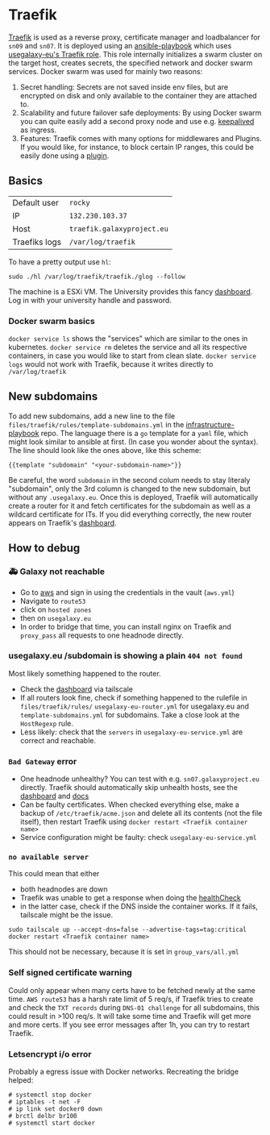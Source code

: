 # Traefik

[Traefik](https://doc.traefik.io/traefik/v3.0/) is used as a reverse proxy, certificate manager and loadbalancer for `sn09` and `sn07`.
It is deployed using an [ansible-playbook](https://github.com/usegalaxy-eu/infrastructure-playbook/pull/1257) which uses [usegalaxy-eu's Traefik role](https://github.com/usegalaxy-eu/ansible-Traefik). This role internally initializes a swarm cluster on the target host, creates secrets, the specified network and docker swarm services.
Docker swarm was used for mainly two reasons:
1. Secret handling: Secrets are not saved inside env files, but are encrypted on disk and only available to the container they are attached to.
2. Scalability and future failover safe deployments: By using Docker swarm you can quite easily add a second proxy node and use e.g. [keepalived](https://www.keepalived.org/) as ingress.
3. Features: Traefik comes with many options for middlewares and Plugins. If you would like, for instance, to block certain IP ranges, this could be easily done using a [plugin](https://plugins.traefik.io/plugins).

## Basics
|                    |                             |
| ------------------ | --------------------------  |
| Default user       | `rocky`                     |
| IP                 | `132.230.103.37`            |
| Host               | `traefik.galaxyproject.eu`  |
| Traefiks logs      | `/var/log/traefik`          |

To have a pretty output use `hl`:
~~~
sudo ./hl /var/log/traefik/traefik./glog --follow
~~~
The machine is a ESXi VM. The University provides this fancy [dashboard](https://vcsa-rz.intra.uni-freiburg.de/). Log in with your university handle and password.
### Docker swarm basics
`docker service ls` shows the "services" which are similar to the ones in kubernetes.
`docker service rm` deletes the service and all its respective containers, in case you would like to start from clean slate.
`docker service logs` would not work with Traefik, because it writes directly to `/var/log/traefik`


## New subdomains
To add new subdomains, add a new line to the file `files/traefik/rules/template-subdomains.yml` in the [infrastructure-playbook](https://github.com/usegalaxy-eu/infrastructure-playbook) repo. The language there is a `go` template for a `yaml` file, which might look similar to ansible at first. (In case you wonder about the syntax).
The line should look like the ones above, like this scheme:
~~~
{{template "subdomain" "<your-subdomain-name>"}}
~~~
Be careful, the word `subdomain` in the second colum needs to stay literaly "subdomain", only the 3rd column is changed to the new subdomain, but without any `.usegalaxy.eu`.
Once this is deployed, Traefik will automatically create a router for it and fetch certificates for the subdomain as well as a wildcard certificate for ITs.
If you did everything correctly, the new router appears on Traefik's [dashboard](https://traefik.springhare-dinosaur.ts.net/dashboard/#/).

## How to debug
### 🚑 Galaxy not reachable
- Go to [aws](https://signin.aws.amazon.com/) and sign in using the credentials in the vault (`aws.yml`)
- Navigate to `route53`
- click on `hosted zones`
- then on `usegalaxy.eu`
- In order to bridge that time, you can install nginx on Traefik and `proxy_pass` all requests to one headnode directly.
### usegalaxy.eu /subdomain is showing a plain `404 not found`
Most likely something happened to the router.
- Check the [dashboard](https://traefik.springhare-dinosaur.ts.net/dashboard/#/) via tailscale
- If all routers look fine, check if something happened to the rulefile in `files/traefik/rules/` `usegalaxy-eu-router.yml` for usegalaxy.eu and `template-subdomains.yml` for subdomains. Take a close look at the `HostRegexp` rule.
- Less likely: check that the `servers` in `usegalaxy-eu-service.yml` are correct and reachable.
### `Bad Gateway` error
- One headnode unhealthy? You can test with e.g. `sn07.galaxyproject.eu` directly. Traefik should automatically skip unhealth hosts, see the [dashboard](https://traefik.springhare-dinosaur.ts.net/dashboard/#/) and [docs](https://doc.traefik.io/traefik/v3.0/routing/services/#health-check)
- Can be faulty certificates. When checked everything else, make a backup of `/etc/traefik/acme.json` and delete all its contents (not the file itself), then restart Traefik using `docker restart <Traefik container name>`
- Service configuration might be faulty: check `usegalaxy-eu-service.yml`

### `no available server`
This could mean that either
- both headnodes are down
- Traefik was unable to get a response when doing the [healthCheck](https://doc.traefik.io/traefik/v3.0/routing/services/#health-check)
- in the latter case, check if the DNS inside the container works. If it fails, tailscale might be the issue.
~~~
sudo tailscale up --accept-dns=false --advertise-tags=tag:critical
docker restart <Traefik container name>
~~~
This should not be necessary, because it is set in `group_vars/all.yml`

### Self signed certificate warning
Could only appear when many certs have to be fetched newly at the same time.
`AWS route53` has a harsh rate limit of 5 req/s, if Traefik tries to create and check the `TXT records` during `DNS-01 challenge` for all subdomains, this could result in >100 req/s. It will take some time and Traefik will get more and more certs. If you see error messages after 1h, you can try to restart Traefik.
### Letsencrypt i/o error
Probably a egress issue with Docker networks. Recreating the bridge helped:
~~~
# systemctl stop docker
# iptables -t net -F
# ip link set docker0 down
# brctl delbr br100
# systemctl start docker
~~~
